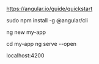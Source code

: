 https://angular.io/guide/quickstart

sudo npm install -g @angular/cli

ng new my-app

cd my-app
ng serve --open

localhost:4200
